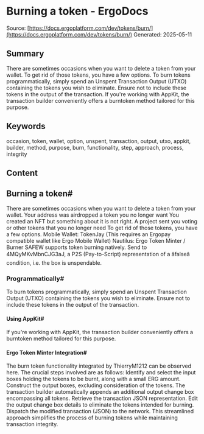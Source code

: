 # Burning a token - ErgoDocs
Source: [https://docs.ergoplatform.com/dev/tokens/burn/](https://docs.ergoplatform.com/dev/tokens/burn/)
Generated: 2025-05-11

## Summary
There are sometimes occasions when you want to delete a token from your wallet. To get rid of those tokens, you have a few options. To burn tokens programmatically, simply spend an Unspent Transaction Output (UTXO) containing the tokens you wish to eliminate. Ensure not to include these tokens in the output of the transaction. If you're working with AppKit, the transaction builder conveniently offers a burntoken method tailored for this purpose.

## Keywords
occasion, token, wallet, option, unspent, transaction, output, utxo, appkit, builder, method, purpose, burn, functionality, step, approach, process, integrity

## Content
## Burning a token#
There are sometimes occasions when you want to delete a token from your wallet.
Your address was airdropped a token you no longer want
You created an NFT but something about it is not right. 
A project sent you voting or other tokens that you no longer need
To get rid of those tokens, you have a few options.
Mobile Wallet: TokenJay (This requires an Ergopay compatible wallet like Ergo Mobile Wallet)
Nautilus: Ergo Token Minter / Burner
SAFEW supports token burning natively.
Send to 4MQyMKvMbnCJG3aJ, a P2S (Pay-to-Script) representation of a âfalseâ condition, i.e. the box is unspendable.

### Programmatically#
To burn tokens programmatically, simply spend an Unspent Transaction Output (UTXO) containing the tokens you wish to eliminate. Ensure not to include these tokens in the output of the transaction.

#### Using AppKit#
If you're working with AppKit, the transaction builder conveniently offers a burntoken method tailored for this purpose.

#### Ergo Token Minter Integration#
The burn token functionality integrated by ThierryM1212 can be observed here. The crucial steps involved are as follows:
Identify and select the input boxes holding the tokens to be burnt, along with a small ERG amount.
Construct the output boxes, excluding consideration of the tokens. The transaction builder automatically appends an additional output change box encompassing all tokens.
Retrieve the transaction JSON representation.
Edit the output change box details to eliminate the tokens intended for burning.
Dispatch the modified transaction (JSON) to the network.
This streamlined approach simplifies the process of burning tokens while maintaining transaction integrity.
